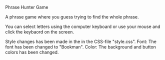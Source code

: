 Phrase Hunter Game

A phrase game where you guess trying to find the whole phrase.

You can select letters using the computer keyboard or use your mouse and click the keybaord on the screen.

Style changes has been made in the in the CSS-file "style.css". 
Font: The font has been changed to "Bookman".
Color: The background and button colors has been changed.